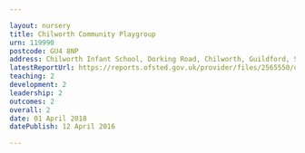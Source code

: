 ```yaml
---

layout: nursery
title: Chilworth Community Playgroup
urn: 119990
postcode: GU4 8NP
address: Chilworth Infant School, Dorking Road, Chilworth, Guildford, Surrey, GU4 8NP
latestReportUrl: https://reports.ofsted.gov.uk/provider/files/2565550/urn/119990.pdf
teaching: 2
development: 2
leadership: 2
outcomes: 2
overall: 2
date: 01 April 2018 
datePublish: 12 April 2016

---
```

